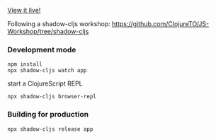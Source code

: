 [View it live!](https://turmolt.github.io/reddit-viewer/#)

Following a shadow-cljs workshop:
https://github.com/ClojureTO/JS-Workshop/tree/shadow-cljs

### Development mode
```
npm install
npx shadow-cljs watch app
```
start a ClojureScript REPL
```
npx shadow-cljs browser-repl
```
### Building for production

```
npx shadow-cljs release app
```
